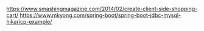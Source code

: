 https://www.smashingmagazine.com/2014/02/create-client-side-shopping-cart/
https://www.mkyong.com/spring-boot/spring-boot-jdbc-mysql-hikaricp-example/
